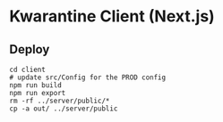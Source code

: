 # Kwarantine Client (Next.js)

## Deploy

```
cd client
# update src/Config for the PROD config
npm run build
npm run export
rm -rf ../server/public/*
cp -a out/ ../server/public
```